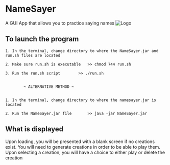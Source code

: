 # NameSayer
A GUI App that allows you to practice saying names
![Logo](https://i.imgur.com/xO7wYvc.gif)

## To launch the program
	1. In the terminal, change directory to where the NameSayer.jar and run.sh files are located
	
	2. Make sure run.sh is executable	>> chmod 744 run.sh

	3. Run the run.sh script 		>> ./run.sh


			~ ALTERNATIVE METHOD ~


	1. In the terminal, change directory to where the namesayer.jar is located

	2. Run the NameSayer.jar file 		>> java -jar NameSayer.jar
  
## What is displayed
  Upon loading, you will be presented with a blank screen if no creations exist. 
	You will need to generate creations in order to be able to play them. 
	Upon selecting a creation, you will have a choice to either play or delete the creation
